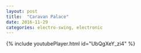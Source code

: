 ```yaml
---
layout: post
title:  "Caravan Palace"
date: 2016-11-29
categories: electro-swing, electronic
---
```

{% include youtubePlayer.html id="UbQgXeY_zi4" %}
